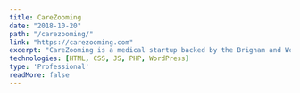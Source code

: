 ```yaml
---
title: CareZooming
date: "2018-10-20"
path: "/carezooming/"
link: "https://carezooming.com"
excerpt: "CareZooming is a medical startup backed by the Brigham and Women's Hospital system that promotes and provides resources to better improve patient care. As the sole designer and developer of this freelanced redesign project, I worked intimately with the client stakeholders to develop a site that better reflected their vision for the company. Whereas the previous iteration of the site was static and required development assistance to update content, the redesigned site's WordPress backend allows the client to more-easily upload and edit their content without third-party help. Custom tools throughout the site also allow the client and the site's users to easily filter and find relevant content on the site." 
technologies: [HTML, CSS, JS, PHP, WordPress]
type: 'Professional'
readMore: false
---
```

